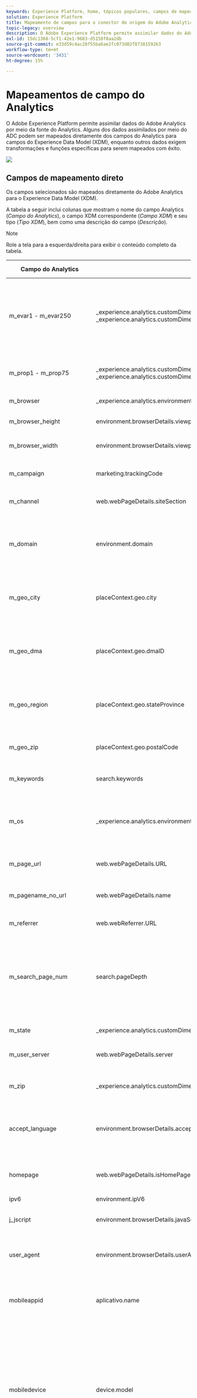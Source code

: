 ```yaml
---
keywords: Experience Platform, home, tópicos populares, campos de mapeamento do Analytics, mapeamento do analytics
solution: Experience Platform
title: Mapeamento de campos para o conector de origem do Adobe Analytics
topic-legacy: overview
description: O Adobe Experience Platform permite assimilar dados do Adobe Analytics por meio da fonte do Analytics. Alguns dos dados assimilados por meio do ADC podem ser mapeados diretamente dos campos do Analytics para campos do Experience Data Model (XDM), enquanto outros dados exigem transformações e funções específicas para serem mapeados com êxito.
exl-id: 15dc1368-5cf1-42e1-9683-d5158f8aa2db
source-git-commit: e33d59c4ac28f55ba6ae2fc073d02f8738159263
workflow-type: tm+mt
source-wordcount: '3431'
ht-degree: 15%

---
```


# Mapeamentos de campo do Analytics

O Adobe Experience Platform permite assimilar dados do Adobe Analytics por meio da fonte do Analytics. Alguns dos dados assimilados por meio do ADC podem ser mapeados diretamente dos campos do Analytics para campos do Experience Data Model (XDM), enquanto outros dados exigem transformações e funções específicas para serem mapeados com êxito.

![](../images/analytics-data-experience-platform.png)

## Campos de mapeamento direto

Os campos selecionados são mapeados diretamente do Adobe Analytics para o Experience Data Model (XDM).

A tabela a seguir inclui colunas que mostram o nome do campo Analytics (*Campo do Analytics*), o campo XDM correspondente (*Campo XDM*) e seu tipo (*Tipo XDM*), bem como uma descrição do campo (*Descrição*).

>[!NOTE]
>
>Role a tela para a esquerda/direita para exibir o conteúdo completo da tabela.

| Campo do Analytics | Campo XDM | Tipo XDM | Descrição |
| --------------- | --------- | -------- | ---------- |
| m_evar1 - m_evar250 | _experience.analytics.customDimensions.eVars.eVar1 - _experience.analytics.customDimensions.eVars.eVar250 | string | Uma variável personalizada, que pode variar de 1 a 250. Cada organização usará essas eVars personalizadas de forma diferente. |
| m_prop1 - m_prop75 | _experience.analytics.customDimensions.props.prop1 - _experience.analytics.customDimensions.props.prop75 | string | Variáveis de tráfego personalizadas, que podem variar de 1 a 75. |
| m_browser | _experience.analytics.environment.browserID | integer | A ID do número do navegador. |
| m_browser_height | environment.browserDetails.viewportHeight | integer | A altura do navegador, em pixels. |
| m_browser_width | environment.browserDetails.viewportWidth | integer | A largura do navegador, em pixels. |
| m_campaign | marketing.trackingCode | string | A variável usada na dimensão Código de rastreamento. |
| m_channel | web.webPageDetails.siteSection | string | A variável usada na dimensão Seções do site. |
| m_domain | environment.domain | string | A variável usada na dimensão Domínio . Isso será baseado no provedor de serviço de Internet (ISP) do usuário. |
| m_geo_city | placeContext.geo.city | string | O nome da cidade da ocorrência. Isso é baseado no endereço IP da ocorrência. |
| m_geo_dma | placeContext.geo.dmaID | integer | A ID numérica da área demográfica para a ocorrência. Isso é baseado no endereço IP da ocorrência. |
| m_geo_region | placeContext.geo.stateProvince | string | O nome do estado ou região da ocorrência. Isso é baseado no endereço IP da ocorrência. |
| m_geo_zip | placeContext.geo.postalCode | string | O CEP da ocorrência. Isso é baseado no endereço IP da ocorrência. |
| m_keywords | search.keywords | string | A variável usada na dimensão Palavra-chave. |
| m_os | _experience.analytics.environment.operationSystemID | integer | A ID numérica que representa o sistema operacional do visitante. Isso é baseado na coluna user_agent. |
| m_page_url | web.webPageDetails.URL | string | O URL da ocorrência da página. |
| m_pagename_no_url | web.webPageDetails.</span>name | string | Uma variável usada para preencher a dimensão Páginas. |
| m_referrer | web.webReferrer.URL | string | O URL da página anterior. |
| m_search_page_num | search.pageDepth | integer | Usado pela dimensão Todas as classificações da página de pesquisa. Indica em qual página de resultados de pesquisa seu site foi exibido antes de o visitante clicar no seu site. |
| m_state | _experience.analytics.customDimensions.stateProvincia | string | Variável de estado. |
| m_user_server | web.webPageDetails.server | string | Uma variável usada na dimensão Servidor . |
| m_zip | _experience.analytics.customDimensions.postalCode | string | Uma variável usada para preencher a dimensão CEP. |
| accept_language | environment.browserDetails.acceptLanguage | string | Lista todos os idiomas aceitos, conforme indicado no cabeçalho HTTP Accept-Language. |
| homepage | web.webPageDetails.isHomePage | booleano | Não está mais em uso. Indicado se o URL atual é a página inicial do navegador. |
| ipv6 | environment.ipV6 | string |
| j_jscript | environment.browserDetails.javaScriptVersion | string | A versão do JavaScript suportada pelo navegador. |
| user_agent | environment.browserDetails.userAgent | string | A sequência de agente do usuário enviada no cabeçalho HTTP. |
| mobileappid | aplicativo.</span>name | string | A ID do aplicativo móvel, armazenada no seguinte formato: `[AppName][BundleVersion]`. |
| mobiledevice | device.model | string | O nome do dispositivo móvel. No iOS, ele é armazenado como uma sequência de 2 dígitos separada por vírgulas. O primeiro número representa a geração do dispositivo e o segundo representa a família do dispositivo. |
| pointofinterest | placeContext.POIinteraction.POIDetail.</span>name | string | Usada pelos serviços móveis. Representa o ponto de interesse. |
| pointofinterestdistance | placeContext.POIinteraction.POIDetail.geoInteractionDetails.distanceToCenter | número | Usada pelos serviços móveis. Representa a distância do ponto de interesse. |
| mobileplaceaccuracy | placeContext.POIinteraction.POIDetail.geoInteractionDetails.deviceGeoAccuracy | número | Coletada da variável de dados de contexto a.loc.acc. Indica a precisão do GPS em metros no momento da coleta. |
| mobileplacecategory | placeContext.POIinteraction.POIDetail.category | string | Coletada da variável de dados de contexto a.loc.category. Descreve a categoria de um local específico. |
| mobileplaceid | placeContext.POIinteraction.POIDetail.POIID | string | Coletada da variável de dados de contexto a.loc.id. Identificador para um determinado ponto de interesse. |
| vídeo | media.mediaTimed.primaryAssetReference._id | string | O nome do vídeo. |
| videoad | advertising.adAssetReference._id | string | Identificador do ativo de anúncio. |
| videocontenttype | media.mediaTimed.primaryAssetViewDetails.broadcastContentType | string | O Tipo De Conteúdo Do Vídeo. Isso é automaticamente definido como &quot;Vídeo&quot; para todas as visualizações de vídeo. |
| videoadpod | advertising.adAssetViewDetails.adBreak._id | string | O pod no qual o anúncio de vídeo está. |
| videoadinpod | advertising.adAssetViewDetails.index | integer | A posição do anúncio de vídeo no pod. |
| videoplayername | media.mediaTimed.primaryAssetViewDetails.playerName | string | O nome do reprodutor de vídeo. |
| videochannel | media.mediaTimed.primaryAssetViewDetails.broadcastChannel | string | O Canal de vídeo. |
| videoadplayername | advertising.adAssetViewDetails.playerName | string | O nome do reprodutor do anúncio de vídeo. |
| videochapter | media.mediaTimed.mediaChapter.chapterAssetReference._id | string | O nome do capítulo Vídeo |
| videoname | media.mediaTimed.primaryAssetReference._dc.title | string | O nome do Vídeo. |
| videoadname | advertising.adAssetReference._dc.title | string | O nome do anúncio de vídeo. |
| videoshow | media.mediaTimed.primaryAssetReference._iptc4xmpExt.Series._iptc4xmpExt.Name | string | Exibição de vídeo. |
| videoseason | media.mediaTimed.primaryAssetReference._iptc4xmpExt.Season._iptc4xmpExt.Name | string | Temporada de vídeo. |
| videoepisode | media.mediaTimed.primaryAssetReference._iptc4xmpExt.Episódio._iptc4xmpExt.Name | string | Episódio de vídeo. |
| videonetwork | media.mediaTimed.primaryAssetViewDetails.broadcastNetwork | string | Rede de vídeo. |
| videoshowtype | media.mediaTimed.primaryAssetReference.showType | string | Tipo de exibição de vídeo. |
| videoadload | media.mediaTimed.primaryAssetViewDetails.adLoadType | string | Cargas de vídeos e anúncios. |
| videofeedtype | media.mediaTimed.primaryAssetViewDetails.sourceFeed | string | Tipo de feed do vídeo. |
| mobilebeaconmajor | placeContext.POIinteraction.POIDetail.beaconInteractionDetails.beaconMajor | número | Beacon do Mobile Services maior. |
| mobilebeaconminor | placeContext.POIinteraction.POIDetail.beaconInteractionDetails.beaconMinor | número | Beacon do Mobile Services menor. |
| mobilebeaconuuid | placeContext.POIinteraction.POIDetail.beaconInteractionDetails.proximityUUID | string | UUID de beacon do Mobile Services. |
| videosessionid | media.mediaTimed.primaryAssetViewDetails._id | string | ID da sessão de vídeo. |
| videogenre | media.mediaTimed.primaryAssetReference._iptc4xmpExt.Gênero | array | Gênero de vídeo. | {title (Object), descrição (Object), tipo (Object), meta:xdmType (Object), itens (string), meta:xdmField (Object)} |
| mobileinstalls | application.firstLaunches | Objeto | Isso é acionado na primeira execução após a instalação ou reinstalação | {id (cadeia de caracteres), valor (número)} |
| mobileupgrades | application.upgrades | Objeto | Relata a quantidade de atualizações do aplicativo. Acionadores na primeira execução após a atualização ou quando o número da versão mudar. | {id (cadeia de caracteres), valor (número)} |
| mobilelaunches | application.launches | Objeto | O número de vezes que o aplicativo foi iniciado. | {id (cadeia de caracteres), valor (número)} |
| mobilecrashes | application.crashes | Objeto | <!-- MISSING --> | {id (cadeia de caracteres), valor (número)} |
| mobilemessageclicks | directMarketing.clicks | Objeto | <!-- MISSING --> | {id (cadeia de caracteres), valor (número)} |
| mobileplaceentry | placeContext.POIinteraction.poiEntries | Objeto | <!-- MISSING --> | {id (cadeia de caracteres), valor (número)} |
| mobileplaceexit | placeContext.POIinteraction.poiExits | Objeto | <!-- MISSING --> | {id (cadeia de caracteres), valor (número)} |
| videotime | media.mediaTimed.timePlayed | Objeto | <!-- MISSING --> | {id (cadeia de caracteres), valor (número)} |
| videostart | media.mediaTimed.impressions | Objeto | <!-- MISSING --> | {id (cadeia de caracteres), valor (número)} |
| videocomplete | media.mediaTimed.completes | Objeto | <!-- MISSING --> | {id (cadeia de caracteres), valor (número)} |
| videosegmentviews | media.mediaTimed.mediaSegmentViews | Objeto | <!-- MISSING --> | {id (cadeia de caracteres), valor (número)} |
| videoadstart | advertising.impressions | Objeto | <!-- MISSING --> | {id (cadeia de caracteres), valor (número)} |
| videoadcomplete | advertising.completes | Objeto | <!-- MISSING --> | {id (cadeia de caracteres), valor (número)} |
| videoadtime | advertising.timePlayed | Objeto | <!-- MISSING --> | {id (cadeia de caracteres), valor (número)} |
| videochapterstart | media.mediaTimed.mediaChapter.impressions | Objeto | <!-- MISSING --> | {id (cadeia de caracteres), valor (número)} |
| videochaptercomplete | media.mediaTimed.mediaChapter.completes | Objeto | <!-- MISSING --> | {id (cadeia de caracteres), valor (número)} |
| videochaptertime | media.mediaTimed.mediaChapter.timePlayed | Objeto | <!-- MISSING --> | {id (cadeia de caracteres), valor (número)} |
| videoplay | media.mediaTimed.starts | Objeto | <!-- MISSING --> | {id (cadeia de caracteres), valor (número)} |
| videototaltime | media.mediaTimed.totalTimePlayed | Objeto | <!-- MISSING --> | {id (cadeia de caracteres), valor (número)} |
| videoqoetimetostart | media.mediaTimed.primaryAssetViewDetails.qoe.timeToStart | Objeto | O tempo de início da qualidade do vídeo. | {id (cadeia de caracteres), valor (número)} |
| videoqoedropbeforestart | media.mediaTimed.dropBeforeStarts | Objeto | <!-- MISSING --> | {id (cadeia de caracteres), valor (número)} |
| videoqoebuffercount | media.mediaTimed.primaryAssetViewDetails.qoe.buffers | Objeto | Contagem de buffer de qualidade do vídeo | {id (cadeia de caracteres), valor (número)} |
| videoqoebuffertime | media.mediaTimed.primaryAssetViewDetails.qoe.bufferTime | Objeto | Tempo de buffer de qualidade do vídeo | {id (cadeia de caracteres), valor (número)} |
| videoqoebitratechangecount | media.mediaTimed.primaryAssetViewDetails.qoe.bitrateChanges | Objeto | Contagem de alternância de qualidade do vídeo | {id (cadeia de caracteres), valor (número)} |
| videoqoebitrateaverage | media.mediaTimed.primaryAssetViewDetails.qoe.bitrateAverage | Objeto | Taxa média de bits de qualidade do vídeo | {id (cadeia de caracteres), valor (número)} |
| videoqoeerrorcount | media.mediaTimed.primaryAssetViewDetails.qoe.errors | Objeto | Contagem de erros de qualidade do vídeo | {id (cadeia de caracteres), valor (número)} |
| videoqoedroppedframecount | media.mediaTimed.primaryAssetViewDetails.qoe.droppedFrames | Objeto | <!-- MISSING --> | {id (cadeia de caracteres), valor (número)} |
| videoprogress10 | media.mediaTimed.progress10 | Objeto | <!-- MISSING --> | {id (cadeia de caracteres), valor (número)} |
| videoprogress25 | media.mediaTimed.progress25 | Objeto | <!-- MISSING --> | {id (cadeia de caracteres), valor (número)} |
| videoprogress50 | media.mediaTimed.progress50 | Objeto | <!-- MISSING --> | {id (cadeia de caracteres), valor (número)} |
| videoprogress75 | media.mediaTimed.progress75 | Objeto | <!-- MISSING --> | {id (cadeia de caracteres), valor (número)} |
| videoprogress95 | media.mediaTimed.progress95 | Objeto | <!-- MISSING --> | {id (cadeia de caracteres), valor (número)} |
| videoresume | media.mediaTimed.resumes | Objeto | <!-- MISSING --> | {id (cadeia de caracteres), valor (número)} |
| videopausecount | media.mediaTimed.pauses | Objeto | <!-- MISSING --> | {id (cadeia de caracteres), valor (número)} |
| videopausetime | media.mediaTimed.pauseTime | Objeto | <!-- MISSING --> | {id (cadeia de caracteres), valor (número)} |
| videosessincelastcall | media.mediaTimed.primaryAssetViewDetails.sessionTimeout | integer |

{style=&quot;table-layout:auto&quot;}

## Dividir campos de mapeamento

Esses campos têm uma única fonte, mas mapeiam para **multiple** Locais XDM.

| Campo do Analytics | Campo XDM | Tipo XDM | Descrição |
| --------------- | --------- | -------- | ---------- |
| s_resolution | device.screenWidth, device.screenHeight | integer | ID numérica que representa a resolução do monitor. |
| mobileosversion | environment.operationSystem, environment.operationSystemVersion | string | Versão do sistema operacional móvel. |
| videoadlength | advertising.adAssetReference._xmpDM.duration | integer | Duração do anúncio de vídeo. |

{style=&quot;table-layout:auto&quot;}

## Campos de mapeamento gerados

Selecionar campos provenientes do ADC precisam ser transformados, exigindo lógica além de uma cópia direta do Adobe Analytics para serem gerados no XDM.

A tabela a seguir inclui colunas que mostram o nome do campo Analytics (*Campo do Analytics*), o campo XDM correspondente (*Campo XDM*) e seu tipo (*Tipo XDM*), bem como uma descrição do campo (*Descrição*).

>[!NOTE]
>
>Role a tela para a esquerda/direita para exibir o conteúdo completo da tabela.

| Campo do Analytics | Campo XDM | Tipo XDM | Descrição |
| --------------- | --------- | -------- | ----------- |
| m_prop1 - m_prop75 | _experience.analytics.customDimensions.listprops.prop1 - _experience.analytics.customDimensions.listprops.prop75 | Objeto | Variáveis de tráfego personalizadas, variando de 1 a 75 | {} |
| m_hier1 - m_hier5 | _experience.analytics.customDimensions.hieries.hier1 - _experience.analytics.customDimensions.hierarquias.hier5 | Objeto | Usado por variáveis de hierarquia. Ele contém um | lista de valores delimitada. | {values (matriz), delimitador (cadeia de caracteres)} |
| m_mvvar1 - m_mvvar3 | _experience.analytics.customDimensions.lists.list1.list[] - _experience.analytics.customDimensions.lists.list3.list[] | array | Lista de valores de variável. Contém uma lista delimitada de valores personalizados, dependendo da implementação | {value (cadeia de caracteres), key (cadeia de caracteres)} |
| m_color | device.colorDepth | integer | A ID da profundidade de cor, que se baseia no valor da coluna c_color. |
| m_cookies | environment.browserDetails.cookiesEnabled | booleano | Uma variável usada na dimensão Suporte a cookies. |
| m_event_list | commerce.compras, commerce.productViews, commerce.productListOpens, commerce.checkouts, commerce.productListAdds, commerce.productListRemoments, commerce.productListViews, commerce.productListViews | Objeto | Eventos de comércio padrão acionados na ocorrência. | {id (cadeia de caracteres), valor (número)} |
| m_event_list | _experience.analytics.event1to100.event1 - _experience.analytics.event1to100.event100, _experience.analytics.event101to200.event101 - _experience.analytics.event101to200.event20 _experience.analytics.event201to300.event201 - _experience.analytics.event201to300.event300, _experience.analytics.event301to400.event301 - _experience.analytics.event30 1to400.event400, _experience.analytics.event401to500.event401 - _experience.analytics.event401to500.event500, _experience.analytics.event501to600.event5 01 - _experience.analytics.event501to600.event600, _experience.analytics.event601to700.event601 - _experience.analytics.event601to700.event700, _experience.analytics.event7 01to800.event701 - _experience.analytics.event701to800.event800, _experience.analytics.event801to900.event801 - _experience.analytics.event801to900.event 900, _experience.analytics.event901to1000.event901 - _experience.analytics.event901to1000.event1000 | Objeto | Eventos personalizados acionados na ocorrência. | {id (Objeto), valor (Objeto)} |
| m_geo_country | placeContext.geo.countryCode | string | Abreviação do país de onde a ocorrência veio, que é baseada fora do IP. |
| m_geo_latitude | placeContext.geo._schema.latitude | número | <!-- MISSING --> |
| m_geo_longitude | placeContext.geo._schema.longitude | número | <!-- MISSING --> |
| m_java_enabled | environment.browserDetails.javaEnabled | booleano | Um sinalizador que indica se o Java está ativado. |
| m_latitude | placeContext.geo._schema.latitude | número | <!-- MISSING --> |
| m_longitude | placeContext.geo._schema.longitude | número | <!-- MISSING --> |
| m_page_event_var1 | web.webInteraction.URL | string | Uma variável que é usada somente em solicitações de imagem de rastreamento de link. Essa variável contém o URL do link de download, do link de saída ou do link personalizado clicado. |
| m_page_event_var2 | web.webInteraction.name | string | Uma variável que é usada somente em solicitações de imagem de rastreamento de link. Isso lista o nome personalizado do link, se ele for especificado. |
| m_page_type | web.webPageDetails.isErrorPage | booleano | Uma variável usada para preencher a dimensão Páginas não encontradas . Essa variável deve estar vazia ou conter &quot;ErrorPage&quot;. |
| m_pagename_no_url | web.webPageDetails.pageViews.value | número | O nome da página (se definido). Se nenhuma página for especificada, esse valor será deixado em branco. |
| m_paid_search | search.isPaid | booleano | Um sinalizador que é definido se a ocorrência corresponder à detecção de pesquisa paga. |
| m_product_list | productListItems[].items | array | A lista de produtos, conforme passada pela variável de produtos. | {SKU (cadeia de caracteres), quantidade (número inteiro), priceTotal (número)} |
| m_ref_type | web.webReferrer.type | string | Uma ID numérica que representa o tipo de referência para a ocorrência. 1 significa que, dentro do site, 2 significa outros sites, 3 significa mecanismos de pesquisa, 4 significa disco rígido, 5 significa USENET, 6 significa Digitado/Marcado (sem referenciador), 7 significa email, 8 significa Sem JavaScript e 9 significa Redes sociais. |
| m_search_engine | search.searchEngine | string | A ID numérica que representa o mecanismo de pesquisa que enviou o visitante para o site. |
| post_currency | commerce.order.currencyCode | string | O código de câmbio que foi usado durante a transação. |
| post_cust_hit_time_gmt | carimbo de data e hora | string | Isso é usado somente em conjuntos de dados com carimbo de data e hora ativado. Este é o carimbo de data e hora enviado com ele, com base no horário Unix. |
| post_cust_visid | identityMap | objeto | A ID de visitante do cliente. |
| post_cust_visid | endUserIDs._experience.aacustomid.primary | booleano | A ID de visitante do cliente. |
| post_cust_visid | endUserIDs._experience.aacustomid.namespace.code | string | A ID de visitante do cliente. |
| post_visid_high + visid_low | identityMap | objeto | Um identificador exclusivo para uma visita. |
| post_visid_high + visid_low | endUserIDs._experience.aaid.id | string | Um identificador exclusivo para uma visita. |
| post_visid_high | endUserIDs._experience.aaid.primary | booleano | Usado em conjunto com visid_low para identificar uma visita de maneira exclusiva. |
| post_visid_high | endUserIDs._experience.aaid.namespace.code | string | Usado em conjunto com visid_low para identificar uma visita de maneira exclusiva. |
| post_visid_low | identityMap | objeto | Usado em conjunto com visid_high para identificar uma visita de maneira exclusiva. |
| hit_time_gmt | receiveTimestamp | string | O carimbo de data e hora da ocorrência, com base em horário Unix. |
| hitid_high + hitid_low | _id | string | Um identificador exclusivo para identificar uma ocorrência. |
| hitid_low | _id | string | Usado em conjunto com hitid_high para identificar uma ocorrência de maneira exclusiva. |
| ip | environment.ipV4 | string | O Endereço IP, com base no cabeçalho HTTP da solicitação de imagem. |
| j_jscript | environment.browserDetails.javaScriptEnabled | booleano | A versão do JavaScript usada. |
| mcvisid_high + mcvisid_low | identityMap | objeto | A ID de visitante do Experience Cloud. |
| mcvisid_high + mcvisid_low | endUserIDs._experience.mcid.id | string | A Experience Cloud ID (ECID) também é conhecida como MCID e, às vezes, é usada em namespaces. |
| mcvisid_high | endUserIDs._experience.mcid.primary | booleano | A Experience Cloud ID (ECID) também é conhecida como MCID e, às vezes, é usada em namespaces. |
| mcvisid_high | endUserIDs._experience.mcid.namespace.code | string | A Experience Cloud ID (ECID) também é conhecida como MCID e, às vezes, é usada em namespaces. |
| mcvisid_low | identityMap | objeto | A ID de visitante do Experience Cloud. |
| sdid_high + sdid_low | _experience.target.plementalDataID | string | ID de identificação de ocorrência. O campo de análise sdid_high e sdid_low é a ID de dados complementares usada para unir duas (ou mais) ocorrências recebidas. |
| mobilebeaconproximity | placeContext.POIinteraction.POIDetail.beaconInteractionDetails.proximity | string | Proximidade de beacon do Mobile Services. |
| videochapter | media.mediaTimed.mediaChapter.chapterAssetReference._xmpDM.duration | integer | O nome do capítulo do vídeo. |
| videolength | media.mediaTimed.primaryAssetReference._xmpDM.duration | integer | A duração do vídeo. |

{style=&quot;table-layout:auto&quot;}

## Campos de mapeamento avançados

Selecione os campos (conhecidos como &quot;postvalues&quot;) que exigem transformações mais avançadas antes de serem mapeados com êxito dos campos do Adobe Analytics para o Experience Data Model (XDM). A execução dessas transformações avançadas envolve o uso do Serviço de query da Adobe Experience Platform e funções pré-criadas (chamadas de funções definidas pelo Adobe) para sessão, atribuição e desduplicação.

Para saber mais sobre como executar essas transformações usando o Serviço de query, visite o [Funções definidas por Adobe](../../../../query-service/sql/adobe-defined-functions.md) documentação.

A tabela a seguir inclui colunas que mostram o nome do campo Analytics (*Campo do Analytics*), o campo XDM correspondente (*Campo XDM*) e seu tipo (*Tipo XDM*), bem como uma descrição do campo (*Descrição*).

>[!NOTE]
>
>Role a tela para a esquerda/direita para exibir o conteúdo completo da tabela.

| Campo do Analytics | Campo XDM | Tipo XDM | Descrição |
| --------------- | --------- | -------- | ---------- |
| post_evar1 - post_evar250 | _experience.analytics.customDimensions.eVars.eVar1 - _experience.analytics.customDimensions.eVars.eVar250 | string | Uma variável personalizada, que pode variar de 1 a 250. Cada organização usará essas eVars personalizadas de forma diferente. |
| post_prop1 - post_prop75 | _experience.analytics.customDimensions.props.prop1 - _experience.analytics.customDimensions.props.prop75 | string | Variáveis de tráfego personalizadas, que podem variar de 1 a 75. |
| post_browser_height | environment.browserDetails.viewportHeight | integer | A altura do navegador, em pixels. |
| post_browser_width | environment.browserDetails.viewportWidth | integer | A largura do navegador, em pixels. |
| post_campaign | marketing.trackingCode | string | A variável usada na dimensão Código de rastreamento. |
| post_channel | web.webPageDetails.siteSection | string | A variável usada na dimensão Seções do site. |
| post_cust_visid | endUserIDs._experience.aacustomid.id | string | A ID de visitante personalizada, se configurada. |
| post_first_hit_page_url | _experience.analytics.endUser.firstWeb.webPageDetails.URL | string | O URL da primeira página que o visitante chega. |
| post_first_hit_pagename | _experience.analytics.endUser.firstWeb.webPageDetails.name | string | Uma variável usada na dimensão Página de entrada original . O nome da página da página de entrada do visitante. |
| post_keywords | search.keywords | string | As palavras-chave que foram coletadas para a ocorrência. |
| post_page_url | web.webPageDetails.URL | string | O URL da ocorrência da página. |
| post_pagename_no_url | web.webPageDetails.name | string | Uma variável usada para preencher a dimensão Páginas. |
| post_purchaseid | commerce.order.purchaseID | string | Variável usada para identificar compras de maneira exclusiva. |
| post_referrer | web.webReferrer.URL | string | O URL da página anterior. |
| post_state | _experience.analytics.customDimensions.stateProvincia | string | Variável de estado. |
| post_user_server | web.webPageDetails.server | string | Uma variável usada na dimensão Servidor . |
| post_zip | _experience.analytics.customDimensions.postalCode | string | Uma variável usada para preencher a dimensão CEP. |
| navegador | _experience.analytics.environment.browserID | integer | A ID numérica do navegador. |
| domínio | environment.domain | string | A variável usada na dimensão Domínio . Isso será baseado no provedor de serviço de Internet (ISP) do usuário. |
| first_hit_referrer | _experience.analytics.endUser.firstWeb.webReferrer.URL | string | O primeiro URL de referência do visitante. |
| geo_city | placeContext.geo.city | string | O nome da cidade da ocorrência. Isso é baseado no endereço IP da ocorrência. |
| geo_dma | placeContext.geo.dmaID | integer | A ID numérica da área demográfica para a ocorrência. Isso é baseado no endereço IP da ocorrência. |
| geo_region | placeContext.geo.stateProvince | string | O nome do estado ou região da ocorrência. Isso é baseado no endereço IP da ocorrência. |
| geo_zip | placeContext.geo.postalCode | string | O CEP da ocorrência. Isso é baseado no endereço IP da ocorrência. |
| os | _experience.analytics.environment.operationSystemID | integer | A ID numérica que representa o sistema operacional do visitante. Isso é baseado na coluna user_agent. |
| search_page_num | search.pageDepth | integer | Essa variável é usada pela dimensão Toda classificação da página de pesquisa e indica qual página de resultados de pesquisa site | apareceu em antes do usuário clicar para acessar seu site. |
| visit_keywords | _experience.analytics.session.search.keywords | string | Uma variável usada na dimensão Palavras-chave de pesquisa. |
| visit_num | _experience.analytics.session.num | integer | Uma variável usada na dimensão Número de visitas. Isso começa em 1 e é incrementado sempre que uma nova visita é iniciada (por usuário). |
| visit_page_num | _experience.analytics.session.depth | integer | Uma variável usada na dimensão Profundidade da ocorrência. Esse valor aumenta em uma unidade para cada ocorrência gerada pelo usuário e é redefinido após cada visita. |
| visit_referrer | _experience.analytics.session.web.webReferrer.URL | string | O primeiro referenciador da visita. |
| visit_search_page_num | _experience.analytics.session.search.pageDepth | integer | Nome da primeira página da visita. |
| post_prop1 - post_prop75 | _experience.analytics.customDimensions.listprops.prop1 - _experience.analytics.customDimensions.listprops.prop75 | Objeto | Variáveis de tráfego personalizadas 1 - 75. |
| post_hier1 - post_hier5 | _experience.analytics.customDimensions.hieries.hier1 - _experience.analytics.customDimensions.hierarquias.hier5 | Objeto | Usado por variáveis de hierarquia e contém uma lista delimitada de valores. | {values (matriz), delimitador (cadeia de caracteres)} |
| post_mvvar1 - post_mvvar3 | _experience.analytics.customDimensions.lists.list1.list[] - _experience.analytics.customDimensions.lists.list3.list[] | array | Uma lista de valores de variável. Contém uma lista delimitada de valores personalizados, dependendo da implementação. | {value (cadeia de caracteres), key (cadeia de caracteres)} |
| post_cookies | environment.browserDetails.cookiesEnabled | booleano | Variável usada na dimensão Suporte a cookies. |
| post_event_list | commerce.compras, commerce.productViews, commerce.productListOpens, commerce.checkouts, commerce.productListAdds, commerce.productListRemoments, commerce.productListViews, commerce.productListViews | Objeto | Eventos de comércio padrão acionados na ocorrência. | {id (cadeia de caracteres), valor (número)} |
| post_event_list | _experience.analytics.event1to100.event1 - _experience.analytics.event1to100.event100, _experience.analytics.event101to200.event101 - _experience.analytics.event101to200.event20 _experience.analytics.event201to300.event201 - _experience.analytics.event201to300.event300, _experience.analytics.event301to400.event301 - _experience.analytics.event30 1to400.event400, _experience.analytics.event401to500.event401 - _experience.analytics.event401to500.event500, _experience.analytics.event501to600.event5 01 - _experience.analytics.event501to600.event600, _experience.analytics.event601to700.event601 - _experience.analytics.event601to700.event700, _experience.analytics.event7 01to800.event701 - _experience.analytics.event701to800.event800, _experience.analytics.event801to900.event801 - _experience.analytics.event801to900.event 900, _experience.analytics.event901to1000.event901 - _experience.analytics.event901to1000.event1000 | Objeto | Eventos personalizados acionados na ocorrência. | {id (Objeto), valor (Objeto)} |
| post_java_enabled | environment.browserDetails.javaEnabled | booleano | Um sinalizador que indica se o Java está ativado. |
| post_latitude | placeContext.geo._schema.latitude | número | <!-- MISSING --> |
| post_longitude | placeContext.geo._schema.longitude | número | <!-- MISSING --> |
| post_page_event | web.webInteraction.type | string | O tipo de ocorrência que é enviado na solicitação da imagem (ocorrência padrão, link de download, link de saída ou link personalizado clicado). |
| post_page_event | web.webInteraction.linkClicks.value | número | O tipo de ocorrência que é enviado na solicitação da imagem (ocorrência padrão, link de download, link de saída ou link personalizado clicado). |
| post_page_event_var1 | web.webInteraction.URL | string | Essa variável é usada somente nas solicitações de imagem de rastreamento de link. Este é o URL do link de download, link de saída ou link personalizado clicado. |
| post_page_event_var2 | web.webInteraction.name | string | Essa variável é usada somente nas solicitações de imagem de rastreamento de link. Esse será o nome personalizado do link. |
| post_page_type | web.webPageDetails.isErrorPage | booleano | Isso é usado para preencher a dimensão Páginas não encontradas . Essa variável deve estar vazia ou conter &quot;ErrorPage&quot; |
| post_pagename_no_url | web.webPageDetails.pageViews.value | número | O nome da página (se definido). Se nenhuma página for especificada, esse valor será deixado em branco. |
| post_product_list | productListItems[].items | array | A lista de produtos, conforme passada pela variável de produtos. | {SKU (cadeia de caracteres), quantidade (número inteiro), priceTotal (número)} |
| post_search_engine | search.searchEngine | string | A ID numérica que representa o mecanismo de pesquisa que enviou o visitante para o site. |
| mvvar1_instances | .list.items[] | Objeto | Lista de valores de variável. Contém uma lista delimitada de valores personalizados, dependendo da implementação. |
| mvvar2_instances | .list.items[] | Objeto | Lista de valores de variável. Contém uma lista delimitada de valores personalizados, dependendo da implementação. |
|  | mvvar3_instances | .list.items[] | Objeto | Lista de valores de variável. Contém uma lista delimitada de valores personalizados, dependendo da implementação. |
| color | device.colorDepth | integer | ID da profundidade de cor, com base no valor da coluna c_color. |
| first_hit_ref_type | _experience.analytics.endUser.firstWeb.webReferrer.type | string | A ID numérica, que representa o tipo do referenciador do primeiro referenciador do visitante. |
| first_hit_time_gmt | _experience.analytics.endUser.firstTimestamp | integer | Carimbo de data e hora, em horário Unix, da primeira ocorrência de um visitante. |
| geo_country | placeContext.geo.countryCode | string | Abreviação do país no qual a ocorrência foi originada, com base no IP. |
| geo_latitude | placeContext.geo._schema.latitude | número | <!-- MISSING --> |
| geo_longitude | placeContext.geo._schema.longitude | número | <!-- MISSING --> |
| paid_search | search.isPaid | booleano | Um sinalizador que é definido se a ocorrência corresponder à detecção de pesquisa paga. |
| ref_type | web.webReferrer.type | string | Uma ID numérica que representa o tipo de referência para a ocorrência. |
| visit_paid_search | _experience.analytics.session.search.isPaid | booleano | Um sinalizador (1=pago, 0=não pago) indicando se a primeira ocorrência da visita foi de uma ocorrência de pesquisa paga. |
| visit_ref_type | _experience.analytics.session.web.webReferrer.type | string | ID numérica que representa o tipo do primeiro referenciador da visita. |
| visit_search_engine | _experience.analytics.session.search.searchEngine | string | ID numérica do primeiro mecanismo de pesquisa da ocorrência. |
| visit_start_time_gmt | _experience.analytics.session.timestamp | integer | Carimbo de data e hora da primeira ocorrência da visita em horário Unix. |

{style=&quot;table-layout:auto&quot;}